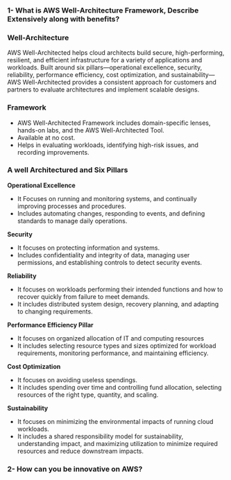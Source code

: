 <h3>1- What is AWS Well-Architecture Framework, Describe Extensively along with benefits?</h3>

<h3> Well-Architecture</h3>
AWS Well-Architected helps cloud architects build secure, high-performing, resilient, and efficient infrastructure for a variety of applications and workloads. Built around six pillars—operational excellence, security, reliability, performance efficiency, cost optimization, and sustainability—AWS Well-Architected provides a consistent approach for customers and partners to evaluate architectures and implement scalable designs.

<h3> Framework </h3>

- AWS Well-Architected Framework includes domain-specific lenses, hands-on labs, and the AWS Well-Architected Tool.
- Available at no cost. 
- Helps in evaluating workloads, identifying high-risk issues, and recording improvements.

<h3> A well Architectured and Six Pillars </h3>

<b> Operational Excellence</b>
 
- It Focuses on running and monitoring systems, and continually improving processes and procedures.
- Includes automating changes, responding to events, and defining standards to manage daily operations.


<b> Security </b>

- It focuses on protecting information and systems.
- Includes confidentiality and integrity of data, managing user permissions, and establishing controls to detect security events.

<b> Reliability </b>

- It focuses on workloads performing their intended functions and how to recover quickly from failure to meet demands.
- It includes distributed system design, recovery planning, and adapting to changing requirements.

<b> Performance Efficiency Pillar </b>

- It focuses on organized allocation of IT and computing resources
- It includes selecting resource types and sizes optimized for workload requirements, monitoring performance, and maintaining efficiency.

<b> Cost Optimization </b>
- It focuses on avoiding useless spendings.
- It includes spending over time and controlling fund allocation, selecting resources of the right type, quantity, and scaling.

<b> Sustainability </b>
- It focuses on minimizing the environmental impacts of running cloud workloads.
- It includes a shared responsibility model for sustainability, understanding impact, and maximizing utilization to minimize required resources and reduce downstream impacts.







<h3> 2- How can you be innovative on AWS? </h3>

